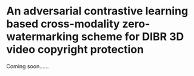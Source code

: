 # An adversarial contrastive learning based cross-modality zero-watermarking scheme for DIBR 3D video copyright protection

Coming soon......
